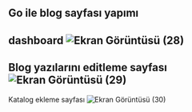 Go ile blog sayfası yapımı
--
dashboard
![Ekran Görüntüsü (28)](https://github.com/Lopards/goblog/assets/101428835/5845b393-1af6-4413-8e79-fae8e90267d6)
--
Blog yazılarını editleme sayfası
![Ekran Görüntüsü (29)](https://github.com/Lopards/goblog/assets/101428835/58e214e3-9288-480d-97be-6a2c7ab8d0d5)
--
Katalog ekleme sayfası
![Ekran Görüntüsü (30)](https://github.com/Lopards/goblog/assets/101428835/84ec9cbb-ade0-4918-a5ec-81cf7234edda)
